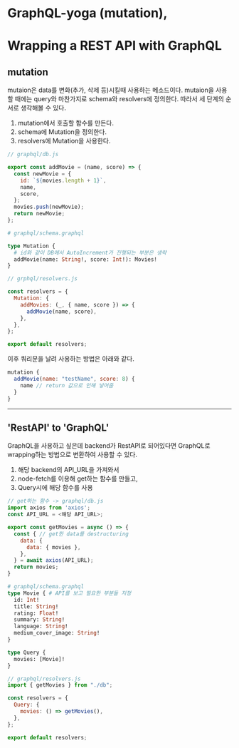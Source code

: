 # GraphQL-yoga (mutation),
# Wrapping a REST API with GraphQL 

## mutation
mutaion은 data를 변화(추가, 삭제 등)시킬때 사용하는 메소드이다. mutaion을 사용할 때에는 query와 마찬가지로 schema와 resolvers에 정의한다. 따라서 세 단계의 순서로 생각해볼 수 있다.

  1. mutation에서 호출할 함수를 만든다.
  2. schema에 Mutation을 정의한다.
  3. resolvers에 Mutation을 사용한다.

```javascript
// graphql/db.js

export const addMovie = (name, score) => {
  const newMovie = {
    id: `${movies.length + 1}`,
    name,
    score,
  };
  movies.push(newMovie);
  return newMovie;
};
```

```graphql
# graphql/schema.graphql

type Mutation {
  # id와 같이 DB에서 AutoIncrement가 진행되는 부분은 생략
  addMovie(name: String!, score: Int!): Movies!
}
```

```javascript
// grphql/resolvers.js

const resolvers = {
  Mutation: {
    addMovies: (_, { name, score }) => {
      addMovie(name, score),
    },
  },
};

export default resolvers;
```

이후 쿼리문을 날려 사용하는 방법은 아래와 같다.

```javascript
mutation {
  addMovie(name: "testName", score: 8) {
    name // return 값으로 인해 넣어줌
  }
}
```

---

## 'RestAPI' to 'GraphQL'

GraphQL을 사용하고 싶은데 backend가 RestAPI로 되어있다면 GraphQL로 wrapping하는 방법으로 변환하여 사용할 수 있다.

  1. 해당 backend의 API_URL을 가져와서
  2. node-fetch를 이용해 get하는 함수를 만들고,
  3. Query시에 해당 함수를 사용

```javascript
// get하는 함수 -> graphql/db.js
import axios from 'axios';
const API_URL = <해당 API_URL>;

export const getMovies = async () => {
  const { // get한 data를 destructuring
    data: {
      data: { movies },
    },
  } = await axios(API_URL);
  return movies;
}
```

```graphql
# graphql/schema.graphql
type Movie { # API를 보고 필요한 부분들 지정
  id: Int!
  title: String!
  rating: Float!
  summary: String!
  language: String!
  medium_cover_image: String!
}

type Query {
  movies: [Movie]!
}
```

```javascript
// graphql/resolvers.js
import { getMovies } from "./db";

const resolvers = {
  Query: {
    movies: () => getMovies(),
  },
};

export default resolvers;
```